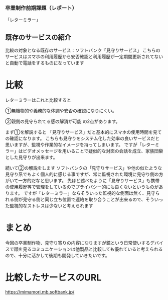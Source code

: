 ### 卒業制作前期課題（レポート）
「レターミラー」
## 既存のサービスの紹介
比較の対象となる既存のサービス：ソフトバンク「見守りサービス」
こちらのサービスはスマホの利用履歴から安否確認と利用履歴が一定期間更新されてないと自動で電話をするものになっています

# 比較
レターミラーはこれと比較すると

➀無機物的や義務的な体調や安否の確認になりにくい。

➁親側の見守られてる感の解消が可能
の2点があります。

まず➀を解説すると
「見守りサービス」だと基本的にスマホの使用時間を見ての確認になります。
こちらも見守りをシステム化した効率の良いサービスだと思いますが、監視や作業的なイメージを持ってしまいます。
ですが「レターミラー」はビデオメッセージを用いることで疑似的な対面の会話を成立、家族団欒とした見守りが出来ます。

続いて➁の解説をします
ソフトバンクの「見守りサービス」や他の似たような見守り系でもよく個人的に感じる事ですが、常に監視された環境に見守り側の方がいて一方的だなと思います。
先ほど述べたように「見守りサービス」も携帯の使用履歴等で管理をしているのでプライバシー的にも良くないというものがあります。
ですが「レターミラー」ならそういった監視的な側面は無く、見守られる側が見守る側と同じ立ち位置で連絡を取り合うことが出来るので、そういった監視的なストレスは少ないと考えられます

# まとめ
今回の卒業制作物、見守り寄りの内容になりますが鏡という日常使いするデバイスで顔を見るコミュニケーションは他製品と比較しても優れていると考えられるので、十分に活かして後期も開発していきたいです。
# 比較したサービスのURL
https://mimamori.mb.softbank.jp/
